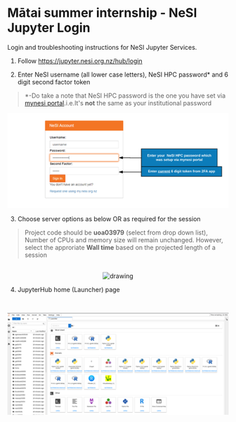 # Mātai summer internship  - NeSI Jupyter Login
Login and troubleshooting instructions for NeSI Jupyter Services. 

1. Follow https://jupyter.nesi.org.nz/hub/login
2. <p>Enter NeSI username (all lower case letters), NeSI HPC password* and 6 digit second factor token<br>
>*-Do take a note that NeSI HPC password is the one you have set via [mynesi portal](/Set-Reset_AuthenticationFactors/1_Set_Password/README.md).i.e.It's **not** the same as your institutional password<br>
<p align="center"><img src="/img/jupyter_login_labels_updated.png" alt="drawing" width="700"/></p></p>

3. <p>Choose server options as below OR as required for the session
>Project code should be **uoa03979** (select from drop down list), Number of CPUs and memory size will remain unchanged. However, select the approriate **Wall time** based on the projected length of a session

<p align="center"><br><img src="/img/2023_serveroptions.png" alt="drawing" width="700"/></p></p>

4. <p>JupyterHub home (Launcher) page

 <br><p align="center"><img src="/img/2022_JupyterHUB.png" alt="drawing" size="700"/></p></p>
